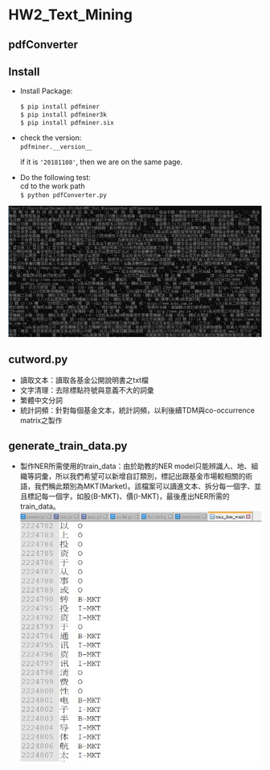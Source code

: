 # HW2_Text_Mining


## pdfConverter

Install
--------------
 * Install Package:
    ```
    $ pip install pdfminer     
    $ pip install pdfminer3k     
    $ pip install pdfminer.six     
    ```
 * check the version:    
     `pdfminer.__version__ `
     
   if it is `'20181108'`, then we are on the same page. 
   
  * Do the following test:     
     cd to the work path     
    `$ python pdfConverter.py` 
    
  ![alt text](https://github.com/A2Zntu/HW2_Text_Mining/blob/master/picture/Pdf2txtSample.JPG "Logo Title Text 1")
   

## cutword.py
* 讀取文本：讀取各基金公開說明書之txt檔
* 文字清理：去除標點符號與意義不大的詞彙
* 繁體中文分詞 
* 統計詞頻：針對每個基金文本，統計詞頻，以利後續TDM與co-occurrence matrix之製作

## generate_train_data.py
* 製作NER所需使用的train_data：由於助教的NER model只能辨識人、地、組織等詞彙，所以我們希望可以新增自訂類別，標記出跟基金市場較相關的術語，我們稱此類別為MKT(Market)。該檔案可以讀進文本、拆分每一個字、並且標記每一個字，如股(B-MKT)、價(I-MKT)，最後產出NER所需的train_data。
 ![image](https://github.com/A2Zntu/HW2_Text_Mining/blob/Jieba_test/picture/train_data_mkt.JPG)
